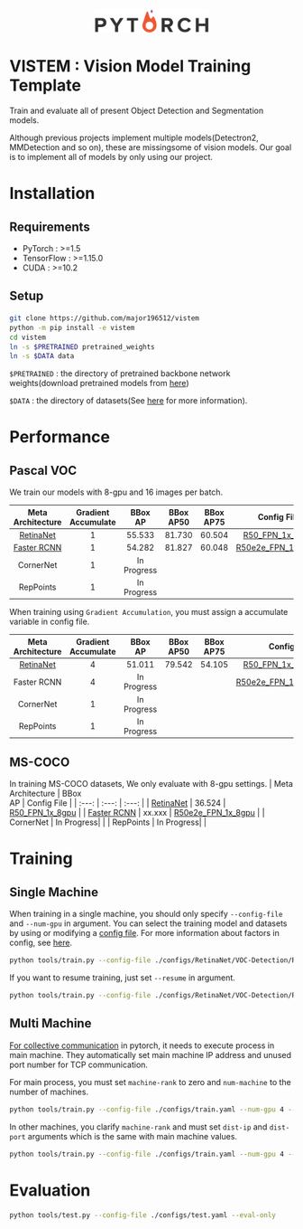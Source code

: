 <p align="center"><img width="40%" src="./img/pytorch.png"></p>

# VISTEM : Vision Model Training Template
Train and evaluate all of present Object Detection and Segmentation models. 

Although previous projects implement multiple models(Detectron2, MMDetection and so on), these are missingsome of vision models.  Our goal is to implement all of models by only using our project.

# Installation
## Requirements
- PyTorch : >=1.5
- TensorFlow : >=1.15.0
- CUDA : >=10.2

## Setup
```bash
git clone https://github.com/major196512/vistem
python -m pip install -e vistem
cd vistem
ln -s $PRETRAINED pretrained_weights
ln -s $DATA data
```
`$PRETRAINED` : the directory of pretrained backbone network weights(download pretrained models from [here](https://drive.google.com/drive/folders/18xcK6pS3bapqHaU0UQ2jSQ1eE1bn0iuK?usp=sharing))

`$DATA` : the directory of datasets(See [here](./vistem/loader/data) for more information).

# Performance

## Pascal VOC
We train our models with 8-gpu and 16 images per batch.

| Meta <br>Architecture | Gradient <br>Accumulate | BBox <br>AP | BBox <br>AP50 | BBox <br>AP75 | Config File |
| :---:                 | :---:                   | :---:       | :---:         | :---:         | :---:       |
| [RetinaNet](https://drive.google.com/file/d/17Ygzh4kVOQIwfpgejpvIhD9tCS1_yaqB/view?usp=sharing) | 1 | 55.533 | 81.730 | 60.504 | [R50_FPN_1x_8gpu](./configs/RetinaNet/VOC-Detection/R50_FPN_1x_8gpu.yaml) |
| [Faster RCNN](https://drive.google.com/file/d/1om1m7a77_ZYTcDCwEcXmv8Xx8IUgysYc/view?usp=sharing) | 1 | 54.282 | 81.827 | 60.048 | [R50e2e_FPN_1x_8gpu](./configs/FasterRCNN/VOC-Detection/R50e2e_FPN_1x_8gpu.yaml) |
| CornerNet | 1 | In Progress | | | |
| RepPoints | 1 | In Progress | | | |

When training using `Gradient Accumulation`, you must assign a accumulate variable in config file.

| Meta <br>Architecture | Gradient <br>Accumulate | BBox <br>AP   | BBox <br>AP50 | BBox <br>AP75 | Config File   |
| :---:             | :---:     | :---:     | :---:     | :---:     | :---:         |
| [RetinaNet](https://drive.google.com/file/d/17akQ5GgxWgVYWZb57rzjEQZo0ZF197zI/view?usp=sharing) | 4 | 51.011 | 79.542 | 54.105 | [R50_FPN_1x_2gpu_4acc](./configs/RetinaNet/VOC-Detection/R50_FPN_1x_2gpu_4acc.yaml) |
| Faster RCNN | 4 | In Progress | | | [R50e2e_FPN_1x_2gpu_4acc](./configs/FasterRCNN/VOC-Detection/R50e2e_FPN_1x_2gpu_4acc.yaml) |
| CornerNet | 1 | In Progress | | | |
| RepPoints | 1 | In Progress | | | |

## MS-COCO
In training MS-COCO datasets, We only evaluate with 8-gpu settings.
| Meta <br>Architecture | BBox <br>AP   | Config File   |
| :---:                 | :---:         | :---:         |
| [RetinaNet](https://drive.google.com/file/d/1Tyq3O56WkbdVVOpTBNlcC1vf620Z6Czv/view?usp=sharing) | 36.524 | [R50_FPN_1x_8gpu](./configs/RetinaNet/COCO-Detection/R50_FPN_1x_8gpu.yaml) |
| [Faster RCNN]() | xx.xxx | [R50e2e_FPN_1x_8gpu](./configs/FasterRCNN/COCO-Detection/R50e2e_FPN_1x_8gpu.yaml) |
| CornerNet             | In Progress|          |
| RepPoints             | In Progress|          |

# Training
## Single Machine

When training in a single machine, you should only specify `--config-file` and `--num-gpu` in argument.
You can select the training model and datasets by using or modifying a [config file](./configs). For more information about factors in config, see [here](./vistem/config/defaults/README.md).

```bash
python tools/train.py --config-file ./configs/RetinaNet/VOC-Detection/R50_FPN_1x_8gpu.yaml --num-gpu 8
```

If you want to resume training, just set `--resume` in argument.
```bash
python tools/train.py --config-file ./configs/RetinaNet/VOC-Detection/R50_FPN_1x_8gpu.yaml --num-gpu 8 --resume
```

## Multi Machine
[For collective communication](https://pytorch.org/tutorials/intermediate/dist_tuto.html#collective-communication) in pytorch, it needs to execute process in main machine.
They automatically set main machine IP address and unused port number for TCP communication.

For main process, you must set `machine-rank` to zero and `num-machine` to the number of machines.
```bash
python tools/train.py --config-file ./configs/train.yaml --num-gpu 4 --num-machine 2 --machine-rank 0
```

In other machines, you clarify `machine-rank` and must set `dist-ip` and `dist-port` arguments which is the same with main machine values.
```bash
python tools/train.py --config-file ./configs/train.yaml --num-gpu 4 --num-machine 2 --machine-rank 1 --dist-ip xxx.xxx.xxx.xxx --dist-port xxxx
```

# Evaluation
```bash
python tools/test.py --config-file ./configs/test.yaml --eval-only
```
